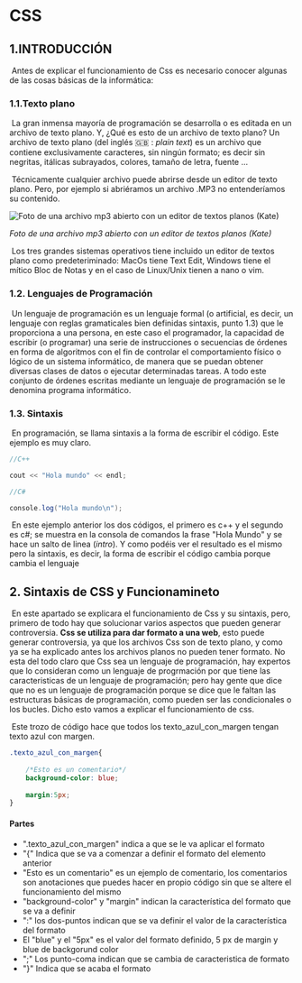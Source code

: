 # CSS



## 1.INTRODUCCIÓN

​		Antes de explicar el funcionamiento de Css es necesario conocer algunas de las cosas básicas de la informática:

### 1.1.Texto plano

​		La gran inmensa mayoría de programación se desarrolla o es editada en un archivo de texto plano. Y, ¿Qué es esto de un archivo de texto plano? Un archivo de texto plano (del inglés :uk: : *plain text*) es un archivo que contiene exclusivamente caracteres, sin ningún formato; es decir sin negritas, itálicas subrayados, colores, tamaño de letra, fuente ...



​		Técnicamente cualquier archivo puede abrirse desde un editor de texto plano. Pero, por ejemplo si abriéramos un archivo .MP3 no entenderíamos su contenido.



![Foto de una archivo mp3 abierto con un editor de textos planos (Kate)](/home/javi/Desktop/CSS/Fotos/mp3_plano.png)

*Foto de una archivo mp3 abierto con un editor de textos planos (Kate)*



​	Los tres grandes sistemas operativos tiene incluido un editor de textos plano como predeteriminado: MacOs tiene Text Edit, Windows tiene el mítico Bloc de Notas y en el caso de Linux/Unix tienen a nano o vim.

### 1.2. Lenguajes de  Programación

​	Un lenguaje de programación es un lenguaje formal (o artificial, es decir, un lenguaje con reglas gramaticales bien definidas sintaxis, punto 1.3) que le proporciona a una persona, en este caso el programador, la capacidad de escribir (o programar) una serie de instrucciones o secuencias de órdenes en forma de algoritmos con el fin de controlar el comportamiento físico o lógico de un sistema informático, de manera que se puedan obtener diversas clases de datos o ejecutar determinadas tareas. A todo este conjunto de órdenes escritas mediante un lenguaje de programación se le denomina programa informático.

### 1.3. Sintaxis

​	En programación, se llama sintaxis a la forma de escribir el código. Este ejemplo es muy claro.

```c++
//C++

cout << "Hola mundo" << endl;
```

```c#
//C#

console.log("Hola mundo\n");
```

​	En este ejemplo anterior los dos códigos, el primero es c++  y el segundo es c#; se muestra en la consola de comandos la frase "Hola Mundo" y se hace un salto de linea (*intro*). Y como podéis ver el resultado es el mismo pero la sintaxis, es decir, la forma de escribir el código cambia porque cambia el lenguaje

## 2. Sintaxis de CSS y Funcionamineto

​	En este apartado se explicara el funcionamiento de Css y su sintaxis, pero, primero de todo hay que solucionar varios aspectos que pueden generar controversia. **Css se utiliza para dar formato a una web**, esto puede generar controversia, ya que los archivos Css son de texto plano, y como ya se ha explicado antes los archivos planos no pueden tener formato. No esta del todo claro que Css sea un lenguaje de programación, hay expertos que lo consideran como un lenguaje de progrmación por que tiene las caracteristicas de un lenguaje de programación; pero hay gente que dice que no es un lenguaje de programación porque se dice que le faltan las estructuras básicas de programación, como pueden ser las condicionales o los bucles. Dicho esto vamos a explicar el funcionamiento de css.

​	Este trozo de código hace que todos los texto_azul_con_margen tengan texto azul con margen.

```css
.texto_azul_con_margen{
    
    /*Esto es un comentario*/
    background-color: blue;
    
    margin:5px;
}
```

#### Partes

- ".texto_azul_con_margen" indica a que se le va aplicar el formato
- "{" Indica que se va a comenzar a definir el formato del elemento anterior
- "Esto es un comentario" es un ejemplo de comentario, los comentarios son anotaciones que puedes hacer en propio código sin que se altere el funcionamiento del mismo
- "background-color" y "margin" indican la característica del formato que se va a definir
- ":" los dos-puntos indican que se va definir el valor de la característica del formato
- El "blue" y el "5px" es el valor del formato definido, 5 px de margin y blue de backgorund color
- ";" Los punto-coma indican que se cambia de caracteristica de formato
- "}" Indica que se acaba el formato 